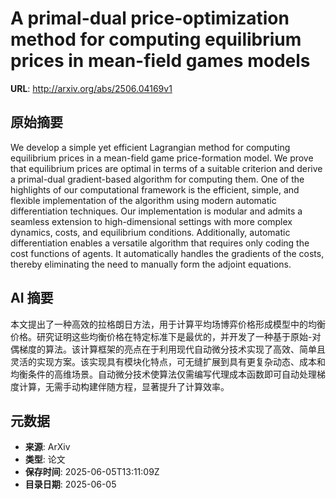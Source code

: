 # A primal-dual price-optimization method for computing equilibrium prices in mean-field games models

**URL**: http://arxiv.org/abs/2506.04169v1

## 原始摘要

We develop a simple yet efficient Lagrangian method for computing equilibrium
prices in a mean-field game price-formation model. We prove that equilibrium
prices are optimal in terms of a suitable criterion and derive a primal-dual
gradient-based algorithm for computing them. One of the highlights of our
computational framework is the efficient, simple, and flexible implementation
of the algorithm using modern automatic differentiation techniques. Our
implementation is modular and admits a seamless extension to high-dimensional
settings with more complex dynamics, costs, and equilibrium conditions.
Additionally, automatic differentiation enables a versatile algorithm that
requires only coding the cost functions of agents. It automatically handles the
gradients of the costs, thereby eliminating the need to manually form the
adjoint equations.


## AI 摘要

本文提出了一种高效的拉格朗日方法，用于计算平均场博弈价格形成模型中的均衡价格。研究证明这些均衡价格在特定标准下是最优的，并开发了一种基于原始-对偶梯度的算法。该计算框架的亮点在于利用现代自动微分技术实现了高效、简单且灵活的实现方案。该实现具有模块化特点，可无缝扩展到具有更复杂动态、成本和均衡条件的高维场景。自动微分技术使算法仅需编写代理成本函数即可自动处理梯度计算，无需手动构建伴随方程，显著提升了计算效率。

## 元数据

- **来源**: ArXiv
- **类型**: 论文
- **保存时间**: 2025-06-05T13:11:09Z
- **目录日期**: 2025-06-05
